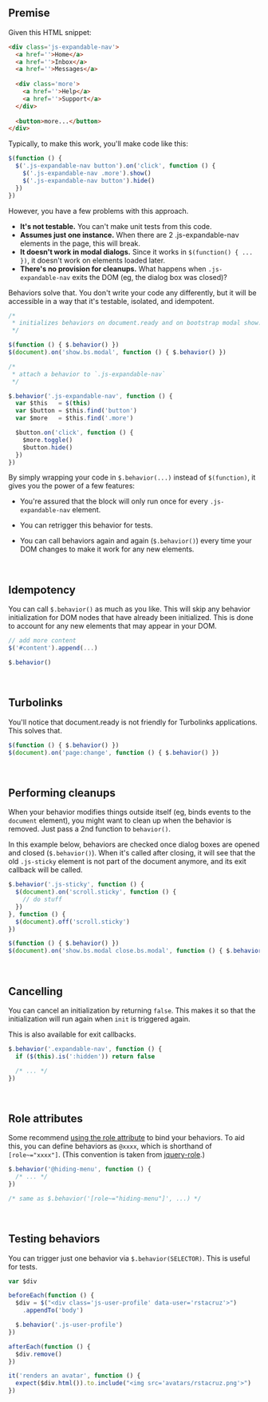 ## Premise

Given this HTML snippet:

```html
<div class='js-expandable-nav'>
  <a href=''>Home</a>
  <a href=''>Inbox</a>
  <a href=''>Messages</a>
  
  <div class='more'>
    <a href=''>Help</a>
    <a href=''>Support</a>
  </div>
  
  <button>more...</button>
</div>
```

Typically, to make this work, you'll make code like this:

```js
$(function () {
  $('.js-expandable-nav button').on('click', function () {
    $('.js-expandable-nav .more').show()
    $('.js-expandable-nav button').hide()
  })
})
```

However, you have a few problems with this approach.

* __It's not testable.__ You can't make unit tests from this code.
* __Assumes just one instance.__ When there are 2 .js-expandable-nav elements in the page, this will break.
* __It doesn't work in modal dialogs.__ Since it works in `$(function() { ... })`, it doesn't work on elements loaded later.
* __There's no provision for cleanups.__ What happens when `.js-expandable-nav` exits the DOM (eg, the dialog box was closed)?

Behaviors solve that. You don't write your code any differently, but it will be accessible in a way that it's testable, isolated, and idempotent.

```js
/*
 * initializes behaviors on document.ready and on bootstrap modal show.
 */

$(function () { $.behavior() })
$(document).on('show.bs.modal', function () { $.behavior() })

/*
 * attach a behavior to `.js-expandable-nav`
 */

$.behavior('.js-expandable-nav', function () {
  var $this   = $(this)
  var $button = $this.find('button')
  var $more   = $this.find('.more')

  $button.on('click', function () {
    $more.toggle()
    $button.hide()
  })
})
```

By simply wrapping your code in `$.behavior(...)` instead of `$(function)`, it gives you the power of a few features:

* You're assured that the block will only run once for every `.js-expandable-nav` element.

* You can retrigger this behavior for tests.

* You can call behaviors again and again (`$.behavior()`) every time your DOM changes to make it work for any new elements.

<br>

## Idempotency

You can call `$.behavior()` as much as you like. This will skip any behavior initialization for DOM nodes that have already been initialized. This is done to account for any new elements that may appear in your DOM.

```js
// add more content
$('#content').append(...)

$.behavior()
```

<br>

## Turbolinks

You'll notice that document.ready is not friendly for Turbolinks applications. This solves that.

```js
$(function () { $.behavior() })
$(document).on('page:change', function () { $.behavior() })
```

<br>

## Performing cleanups

When your behavior modifies things outside itself (eg, binds events to the `document` element), you might want to clean up when the behavior is removed. Just pass a 2nd function to `behavior()`.

In this example below, behaviors are checked once dialog boxes are opened and closed (`$.behavior()`). When it's called after closing, it will see that the old `.js-sticky` element is not part of the document anymore, and its exit callback will be called.

```js
$.behavior('.js-sticky', function () {
  $(document).on('scroll.sticky', function () {
    // do stuff
  })
}, function () {
  $(document).off('scroll.sticky')
})

$(function () { $.behavior() })
$(document).on('show.bs.modal close.bs.modal', function () { $.behavior() })
```

<br>

## Cancelling

You can cancel an initialization by returning `false`. This makes it so that the initialization will run again when `init` is triggered again.

This is also available for exit callbacks.

```js
$.behavior('.expandable-nav', function () {
  if ($(this).is(':hidden')) return false

  /* ... */
})
```

<br>

## Role attributes

Some recommend [using the role attribute][rsjs] to bind your behaviors. To aid this, you can define behaviors as `@xxxx`, which is shorthand of `[role~="xxxx"]`. (This convention is taken from [jquery-role].)

```js
$.behavior('@hiding-menu', function () {
  /* ... */
})

/* same as $.behavior('[role~="hiding-menu"]', ...) */
```

[rsjs]: https://github.com/rstacruz/rsjs
[jquery-role]: https://github.com/kossnocorp/role

<br>

## Testing behaviors

You can trigger just one behavior via `$.behavior(SELECTOR)`. This is useful for tests.

```js
var $div

beforeEach(function () {
  $div = $("<div class='js-user-profile' data-user='rstacruz'>")
    .appendTo('body')

  $.behavior('.js-user-profile')
})

afterEach(function () {
  $div.remove()
})

it('renders an avatar', function () {
  expect($div.html()).to.include("<img src='avatars/rstacruz.png'>")
})
```
